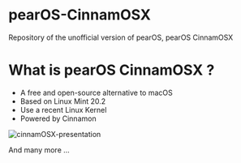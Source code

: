 # pearOS-CinnamOSX
Repository of the unofficial version of pearOS, pearOS CinnamOSX

# What is pearOS CinnamOSX ?

- A free and open-source alternative to macOS
- Based on Linux Mint 20.2
- Use a recent Linux Kernel
- Powered by Cinnamon

![cinnamOSX-presentation](https://user-images.githubusercontent.com/74509560/146950927-7f712edb-2169-4720-90ce-864dbc8fa4fa.png)


And many more ...
